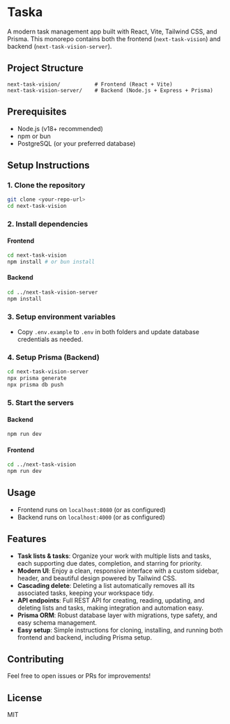 # Taska

A modern task management app built with React, Vite, Tailwind CSS, and Prisma. This monorepo contains both the frontend (`next-task-vision`) and backend (`next-task-vision-server`).

## Project Structure

```
next-task-vision/           # Frontend (React + Vite)
next-task-vision-server/    # Backend (Node.js + Express + Prisma)
```

## Prerequisites

- Node.js (v18+ recommended)
- npm or bun
- PostgreSQL (or your preferred database)

## Setup Instructions

### 1. Clone the repository

```sh
git clone <your-repo-url>
cd next-task-vision
```

### 2. Install dependencies

#### Frontend

```sh
cd next-task-vision
npm install # or bun install
```

#### Backend

```sh
cd ../next-task-vision-server
npm install
```

### 3. Setup environment variables

- Copy `.env.example` to `.env` in both folders and update database credentials as needed.

### 4. Setup Prisma (Backend)

```sh
cd next-task-vision-server
npx prisma generate
npx prisma db push
```

### 5. Start the servers

#### Backend

```sh
npm run dev
```

#### Frontend

```sh
cd ../next-task-vision
npm run dev
```

## Usage

- Frontend runs on `localhost:8080` (or as configured)
- Backend runs on `localhost:4000` (or as configured)

## Features

- **Task lists & tasks**: Organize your work with multiple lists and tasks, each supporting due dates, completion, and starring for priority.
- **Modern UI**: Enjoy a clean, responsive interface with a custom sidebar, header, and beautiful design powered by Tailwind CSS.
- **Cascading delete**: Deleting a list automatically removes all its associated tasks, keeping your workspace tidy.
- **API endpoints**: Full REST API for creating, reading, updating, and deleting lists and tasks, making integration and automation easy.
- **Prisma ORM**: Robust database layer with migrations, type safety, and easy schema management.
- **Easy setup**: Simple instructions for cloning, installing, and running both frontend and backend, including Prisma setup.

## Contributing

Feel free to open issues or PRs for improvements!

## License

MIT

